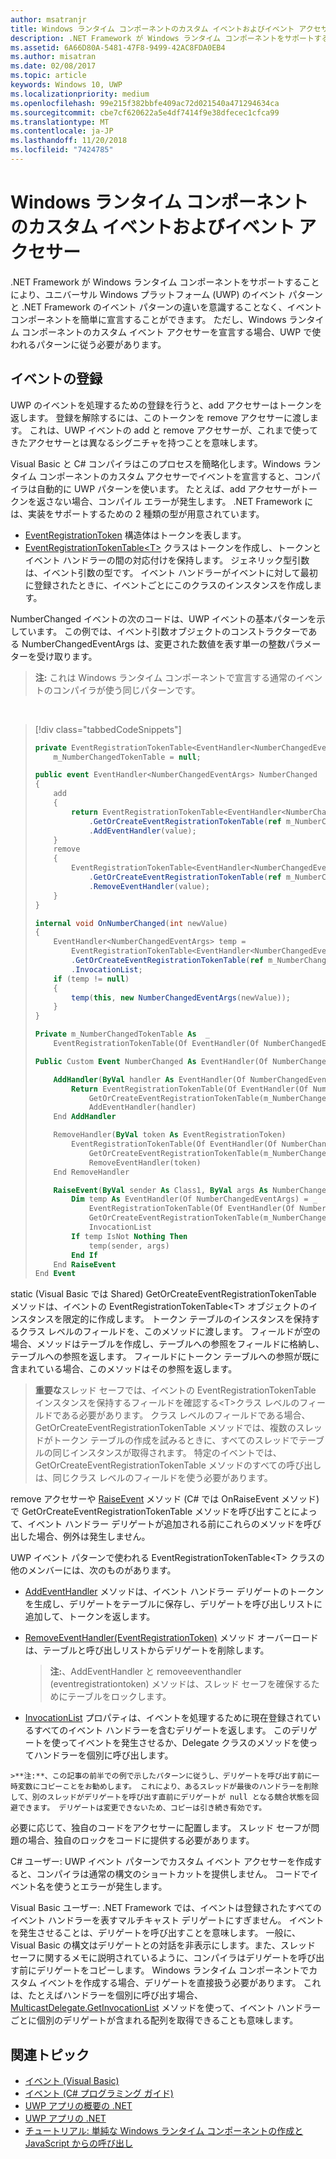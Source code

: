 ```yaml
---
author: msatranjr
title: Windows ランタイム コンポーネントのカスタム イベントおよびイベント アクセサー
description: .NET Framework が Windows ランタイム コンポーネントをサポートすることにより、ユニバーサル Windows プラットフォーム (UWP) のイベント パターンと .NET Framework のイベント パターンの違いを意識することなく、イベント コンポーネントを簡単に宣言することができます。
ms.assetid: 6A66D80A-5481-47F8-9499-42AC8FDA0EB4
ms.author: misatran
ms.date: 02/08/2017
ms.topic: article
keywords: Windows 10, UWP
ms.localizationpriority: medium
ms.openlocfilehash: 99e215f382bbfe409ac72d021540a471294634ca
ms.sourcegitcommit: cbe7cf620622a5e4df7414f9e38dfecec1cfca99
ms.translationtype: MT
ms.contentlocale: ja-JP
ms.lasthandoff: 11/20/2018
ms.locfileid: "7424785"
---
```

# <a name="custom-events-and-event-accessors-in-windows-runtime-components"></a>Windows ランタイム コンポーネントのカスタム イベントおよびイベント アクセサー



.NET Framework が Windows ランタイム コンポーネントをサポートすることにより、ユニバーサル Windows プラットフォーム (UWP) のイベント パターンと .NET Framework のイベント パターンの違いを意識することなく、イベント コンポーネントを簡単に宣言することができます。 ただし、Windows ランタイム コンポーネントのカスタム イベント アクセサーを宣言する場合、UWP で使われるパターンに従う必要があります。

## <a name="registering-events"></a>イベントの登録


UWP のイベントを処理するための登録を行うと、add アクセサーはトークンを返します。 登録を解除するには、このトークンを remove アクセサーに渡します。 これは、UWP イベントの add と remove アクセサーが、これまで使ってきたアクセサーとは異なるシグニチャを持つことを意味します。

Visual Basic と C# コンパイラはこのプロセスを簡略化します。Windows ランタイム コンポーネントのカスタム アクセサーでイベントを宣言すると、コンパイラは自動的に UWP パターンを使います。 たとえば、add アクセサーがトークンを返さない場合、コンパイル エラーが発生します。 .NET Framework には、実装をサポートするための 2 種類の型が用意されています。

-   [EventRegistrationToken](https://msdn.microsoft.com/library/windows/apps/windows.foundation.eventregistrationtoken.aspx) 構造体はトークンを表します。
-   [EventRegistrationTokenTable&lt;T&gt;](https://msdn.microsoft.com/library/hh138412.aspx) クラスはトークンを作成し、トークンとイベント ハンドラーの間の対応付けを保持します。 ジェネリック型引数は、イベント引数の型です。 イベント ハンドラーがイベントに対して最初に登録されたときに、イベントごとにこのクラスのインスタンスを作成します。

NumberChanged イベントの次のコードは、UWP イベントの基本パターンを示しています。 この例では、イベント引数オブジェクトのコンストラクターである NumberChangedEventArgs は、変更された数値を表す単一の整数パラメーターを受け取ります。

> **注:** これは Windows ランタイム コンポーネントで宣言する通常のイベントのコンパイラが使う同じパターンです。

 
> [!div class="tabbedCodeSnippets"]
> ```csharp
> private EventRegistrationTokenTable<EventHandler<NumberChangedEventArgs>>
>     m_NumberChangedTokenTable = null;
>
> public event EventHandler<NumberChangedEventArgs> NumberChanged
> {
>     add
>     {
>         return EventRegistrationTokenTable<EventHandler<NumberChangedEventArgs>>
>             .GetOrCreateEventRegistrationTokenTable(ref m_NumberChangedTokenTable)
>             .AddEventHandler(value);
>     }
>     remove
>     {
>         EventRegistrationTokenTable<EventHandler<NumberChangedEventArgs>>
>             .GetOrCreateEventRegistrationTokenTable(ref m_NumberChangedTokenTable)
>             .RemoveEventHandler(value);
>     }
> }
>
> internal void OnNumberChanged(int newValue)
> {
>     EventHandler<NumberChangedEventArgs> temp =
>         EventRegistrationTokenTable<EventHandler<NumberChangedEventArgs>>
>         .GetOrCreateEventRegistrationTokenTable(ref m_NumberChangedTokenTable)
>         .InvocationList;
>     if (temp != null)
>     {
>         temp(this, new NumberChangedEventArgs(newValue));
>     }
> }
> ```
> ```vb
> Private m_NumberChangedTokenTable As  _
>     EventRegistrationTokenTable(Of EventHandler(Of NumberChangedEventArgs))
>
> Public Custom Event NumberChanged As EventHandler(Of NumberChangedEventArgs)
>
>     AddHandler(ByVal handler As EventHandler(Of NumberChangedEventArgs))
>         Return EventRegistrationTokenTable(Of EventHandler(Of NumberChangedEventArgs)).
>             GetOrCreateEventRegistrationTokenTable(m_NumberChangedTokenTable).
>             AddEventHandler(handler)
>     End AddHandler
>
>     RemoveHandler(ByVal token As EventRegistrationToken)
>         EventRegistrationTokenTable(Of EventHandler(Of NumberChangedEventArgs)).
>             GetOrCreateEventRegistrationTokenTable(m_NumberChangedTokenTable).
>             RemoveEventHandler(token)
>     End RemoveHandler
>
>     RaiseEvent(ByVal sender As Class1, ByVal args As NumberChangedEventArgs)
>         Dim temp As EventHandler(Of NumberChangedEventArgs) = _
>             EventRegistrationTokenTable(Of EventHandler(Of NumberChangedEventArgs)).
>             GetOrCreateEventRegistrationTokenTable(m_NumberChangedTokenTable).
>             InvocationList
>         If temp IsNot Nothing Then
>             temp(sender, args)
>         End If
>     End RaiseEvent
> End Event
> ```

static (Visual Basic では Shared) GetOrCreateEventRegistrationTokenTable メソッドは、イベントの EventRegistrationTokenTable&lt;T&gt; オブジェクトのインスタンスを限定的に作成します。 トークン テーブルのインスタンスを保持するクラス レベルのフィールドを、このメソッドに渡します。 フィールドが空の場合、メソッドはテーブルを作成し、テーブルへの参照をフィールドに格納し、テーブルへの参照を返します。 フィールドにトークン テーブルへの参照が既に含まれている場合、このメソッドはその参照を返します。

> **重要な**スレッド セーフでは、イベントの EventRegistrationTokenTable インスタンスを保持するフィールドを確認する&lt;T&gt;クラス レベルのフィールドである必要があります。 クラス レベルのフィールドである場合、GetOrCreateEventRegistrationTokenTable メソッドでは、複数のスレッドがトークン テーブルの作成を試みるときに、すべてのスレッドでテーブルの同じインスタンスが取得されます。 特定のイベントでは、GetOrCreateEventRegistrationTokenTable メソッドのすべての呼び出しは、同じクラス レベルのフィールドを使う必要があります。

remove アクセサーや [RaiseEvent](https://msdn.microsoft.com/library/fwd3bwed.aspx) メソッド (C# では OnRaiseEvent メソッド) で GetOrCreateEventRegistrationTokenTable メソッドを呼び出すことによって、イベント ハンドラー デリゲートが追加される前にこれらのメソッドを呼び出した場合、例外は発生しません。

UWP イベント パターンで使われる EventRegistrationTokenTable&lt;T&gt; クラスの他のメンバーには、次のものがあります。

-   [AddEventHandler](https://msdn.microsoft.com/library/hh138458.aspx) メソッドは、イベント ハンドラー デリゲートのトークンを生成し、デリゲートをテーブルに保存し、デリゲートを呼び出しリストに追加して、トークンを返します。
-   [RemoveEventHandler(EventRegistrationToken)](https://msdn.microsoft.com/library/hh138425.aspx) メソッド オーバーロードは、テーブルと呼び出しリストからデリゲートを削除します。

    >**注:**、AddEventHandler と removeeventhandler (eventregistrationtoken) メソッドは、スレッド セーフを確保するためにテーブルをロックします。

-    [InvocationList](https://msdn.microsoft.com/library/hh138465.aspx) プロパティは、イベントを処理するために現在登録されているすべてのイベント ハンドラーを含むデリゲートを返します。 このデリゲートを使ってイベントを発生させるか、Delegate クラスのメソッドを使ってハンドラーを個別に呼び出します。

    >**注:**、この記事の前半での例で示したパターンに従うし、デリゲートを呼び出す前に一時変数にコピーことをお勧めします。 これにより、あるスレッドが最後のハンドラーを削除して、別のスレッドがデリゲートを呼び出す直前にデリゲートが null となる競合状態を回避できます。 デリゲートは変更できないため、コピーは引き続き有効です。

必要に応じて、独自のコードをアクセサーに配置します。 スレッド セーフが問題の場合、独自のロックをコードに提供する必要があります。

C# ユーザー: UWP イベント パターンでカスタム イベント アクセサーを作成すると、コンパイラは通常の構文のショートカットを提供しません。 コードでイベント名を使うとエラーが発生します。

Visual Basic ユーザー: .NET Framework では、イベントは登録されたすべてのイベント ハンドラーを表すマルチキャスト デリゲートにすぎません。 イベントを発生させることは、デリゲートを呼び出すことを意味します。 一般に、Visual Basic の構文はデリゲートとの対話を非表示にします。また、スレッド セーフに関するメモに説明されているように、コンパイラはデリゲートを呼び出す前にデリゲートをコピーします。 Windows ランタイム コンポーネントでカスタム イベントを作成する場合、デリゲートを直接扱う必要があります。 これは、たとえばハンドラーを個別に呼び出す場合、[MulticastDelegate.GetInvocationList](https://msdn.microsoft.com/library/system.multicastdelegate.getinvocationlist.aspx) メソッドを使って、イベント ハンドラーごとに個別のデリゲートが含まれる配列を取得できることも意味します。

## <a name="related-topics"></a>関連トピック

* [イベント (Visual Basic)](https://msdn.microsoft.com/library/ms172877.aspx)
* [イベント (C# プログラミング ガイド)](https://msdn.microsoft.com/library/awbftdfh.aspx)
* [UWP アプリの概要の .NET](https://msdn.microsoft.com/library/windows/apps/xaml/br230302.aspx)
* [UWP アプリの .NET](https://msdn.microsoft.com/library/windows/apps/xaml/mt185501.aspx)
* [チュートリアル: 単純な Windows ランタイム コンポーネントの作成と JavaScript からの呼び出し](walkthrough-creating-a-simple-windows-runtime-component-and-calling-it-from-javascript.md)
